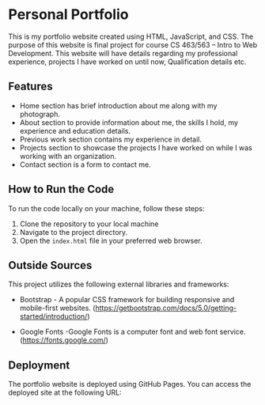 # Personal Portfolio

This is my portfolio website created using HTML, JavaScript, and CSS. The purpose of this website is final project for course CS 463/563 – Intro to Web Development. This website will have details regarding my professional experience, projects I have worked on until now, Qualification details etc.

## Features

- Home section has brief introduction about me along with my photograph.
- About section to provide information about me, the skills I hold, my experience and education details.
- Previous work section contains my experience in detail.
- Projects section to showcase the projects I have worked on while I was working with an organization.
- Contact section is a form to contact me.

## How to Run the Code

To run the code locally on your machine, follow these steps:

1. Clone the repository to your local machine
2. Navigate to the project directory.
3. Open the `index.html` file in your preferred web browser.

## Outside Sources

This project utilizes the following external libraries and frameworks:

- Bootstrap - A popular CSS framework for building responsive and mobile-first websites.
  (https://getbootstrap.com/docs/5.0/getting-started/introduction/)

- Google Fonts -Google Fonts is a computer font and web font service.
  (https://fonts.google.com/)

## Deployment

The portfolio website is deployed using GitHub Pages. You can access the deployed site at the following URL:
